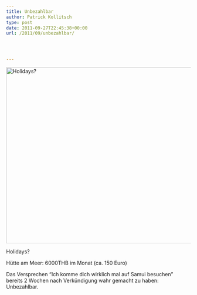 ```yaml
---
title: Unbezahlbar
author: Patrick Kollitsch
type: post
date: 2011-09-27T22:45:38+00:00
url: /2011/09/unbezahlbar/




---
```

<div class="media image">
  <a href="http://www.flickr.com/photos/schreibblogade/6191520661/" title="Holidays? by Patrick Kollitsch, on Flickr"><img src="//farm7.static.flickr.com/6160/6191520661_f99a086bb8_z.jpg" width="640" height="480" alt="Holidays?" /></a></p> 
  
  <p>
    Holidays?
  </p>
</div>

H&uuml;tte am Meer: 6000THB im Monat (ca. 150 Euro)
  
Das Versprechen &#8220;Ich komme dich wirklich mal auf Samui besuchen&#8221; bereits 2 Wochen nach Verk&uuml;ndigung wahr gemacht zu haben: Unbezahlbar.